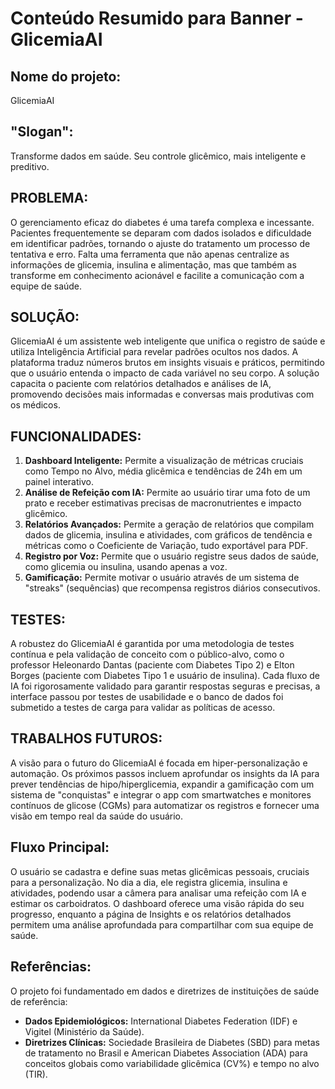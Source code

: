 
# Conteúdo Resumido para Banner - GlicemiaAI

## Nome do projeto:
GlicemiaAI

## "Slogan":
Transforme dados em saúde. Seu controle glicêmico, mais inteligente e preditivo.

## PROBLEMA:
O gerenciamento eficaz do diabetes é uma tarefa complexa e incessante. Pacientes frequentemente se deparam com dados isolados e dificuldade em identificar padrões, tornando o ajuste do tratamento um processo de tentativa e erro. Falta uma ferramenta que não apenas centralize as informações de glicemia, insulina e alimentação, mas que também as transforme em conhecimento acionável e facilite a comunicação com a equipe de saúde.

## SOLUÇÃO:
GlicemiaAI é um assistente web inteligente que unifica o registro de saúde e utiliza Inteligência Artificial para revelar padrões ocultos nos dados. A plataforma traduz números brutos em insights visuais e práticos, permitindo que o usuário entenda o impacto de cada variável no seu corpo. A solução capacita o paciente com relatórios detalhados e análises de IA, promovendo decisões mais informadas e conversas mais produtivas com os médicos.

## FUNCIONALIDADES:
1. **Dashboard Inteligente:** Permite a visualização de métricas cruciais como Tempo no Alvo, média glicêmica e tendências de 24h em um painel interativo.
2. **Análise de Refeição com IA:** Permite ao usuário tirar uma foto de um prato e receber estimativas precisas de macronutrientes e impacto glicêmico.
3. **Relatórios Avançados:** Permite a geração de relatórios que compilam dados de glicemia, insulina e atividades, com gráficos de tendência e métricas como o Coeficiente de Variação, tudo exportável para PDF.
4. **Registro por Voz:** Permite que o usuário registre seus dados de saúde, como glicemia ou insulina, usando apenas a voz.
5. **Gamificação:** Permite motivar o usuário através de um sistema de "streaks" (sequências) que recompensa registros diários consecutivos.


## TESTES:
A robustez do GlicemiaAI é garantida por uma metodologia de testes contínua e pela validação de conceito com o público-alvo, como o professor Heleonardo Dantas (paciente com Diabetes Tipo 2) e Elton Borges (paciente com Diabetes Tipo 1 e usuário de insulina). Cada fluxo de IA foi rigorosamente validado para garantir respostas seguras e precisas, a interface passou por testes de usabilidade e o banco de dados foi submetido a testes de carga para validar as políticas de acesso.

## TRABALHOS FUTUROS:
A visão para o futuro do GlicemiaAI é focada em hiper-personalização e automação. Os próximos passos incluem aprofundar os insights da IA para prever tendências de hipo/hiperglicemia, expandir a gamificação com um sistema de "conquistas" e integrar o app com smartwatches e monitores contínuos de glicose (CGMs) para automatizar os registros e fornecer uma visão em tempo real da saúde do usuário.

## Fluxo Principal:
O usuário se cadastra e define suas metas glicêmicas pessoais, cruciais para a personalização. No dia a dia, ele registra glicemia, insulina e atividades, podendo usar a câmera para analisar uma refeição com IA e estimar os carboidratos. O dashboard oferece uma visão rápida do seu progresso, enquanto a página de Insights e os relatórios detalhados permitem uma análise aprofundada para compartilhar com sua equipe de saúde.

## Referências:
O projeto foi fundamentado em dados e diretrizes de instituições de saúde de referência:
*   **Dados Epidemiológicos:** International Diabetes Federation (IDF) e Vigitel (Ministério da Saúde).
*   **Diretrizes Clínicas:** Sociedade Brasileira de Diabetes (SBD) para metas de tratamento no Brasil e American Diabetes Association (ADA) para conceitos globais como variabilidade glicêmica (CV%) e tempo no alvo (TIR).

